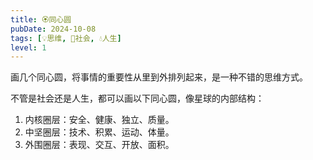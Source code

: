 ```yaml
---
title: 🏵️同心圆
pubDate: 2024-10-08
tags: [💡思维, 👫社会, 💧人生]
level: 1
---
```


画几个同心圆，将事情的重要性从里到外排列起来，是一种不错的思维方式。

不管是社会还是人生，都可以画以下同心圆，像星球的内部结构：

1. 内核圈层：安全、健康、独立、质量。
2. 中坚圈层：技术、积累、运动、体量。
3. 外围圈层：表现、交互、开放、面积。
